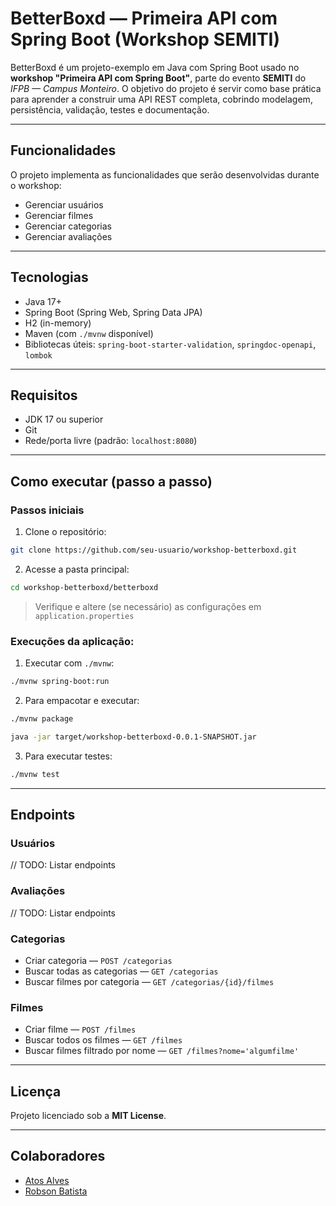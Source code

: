 # BetterBoxd — Primeira API com Spring Boot (Workshop SEMITI)

BetterBoxd é um projeto-exemplo em Java com Spring Boot usado no **workshop "Primeira API com Spring Boot"**, parte do evento **SEMITI** do _IFPB — Campus Monteiro_. O objetivo do projeto é servir como base prática para aprender a construir uma API REST completa, cobrindo modelagem, persistência, validação, testes e documentação.

---

## Funcionalidades

O projeto implementa as funcionalidades que serão desenvolvidas durante o workshop:

- Gerenciar usuários
- Gerenciar filmes
- Gerenciar categorias
- Gerenciar avaliações

---

## Tecnologias

- Java 17+
- Spring Boot (Spring Web, Spring Data JPA)
- H2 (in-memory)
- Maven (com `./mvnw` disponível)
- Bibliotecas úteis: `spring-boot-starter-validation`, `springdoc-openapi`, `lombok`

---

## Requisitos

- JDK 17 ou superior
- Git
- Rede/porta livre (padrão: `localhost:8080`)

---

## Como executar (passo a passo)

### Passos iniciais

1.  Clone o repositório:

```bash
git clone https://github.com/seu-usuario/workshop-betterboxd.git
```

2.  Acesse a pasta principal:

```bash
cd workshop-betterboxd/betterboxd
```

> Verifique e altere (se necessário) as configurações em `application.properties`

### Execuções da aplicação:

1.  Executar com `./mvnw`:

```bash
./mvnw spring-boot:run
```

2. Para empacotar e executar:

```bash
./mvnw package
```

```bash
java -jar target/workshop-betterboxd-0.0.1-SNAPSHOT.jar
```

3. Para executar testes:

```bash
./mvnw test
```

---

## Endpoints

### Usuários

// TODO: Listar endpoints

### Avaliações

// TODO: Listar endpoints

### Categorias

- Criar categoria — `POST /categorias`
- Buscar todas as categorias — `GET /categorias`
- Buscar filmes por categoria — `GET /categorias/{id}/filmes`

### Filmes

- Criar filme — `POST /filmes`
- Buscar todos os filmes — `GET /filmes`
- Buscar filmes filtrado por nome — `GET /filmes?nome='algumfilme'`

---

## Licença

Projeto licenciado sob a **MIT License**.

---

## Colaboradores

- [Atos Alves](https://github.com/atosalves)
- [Robson Batista](https://github.com/robsoncaliban)
